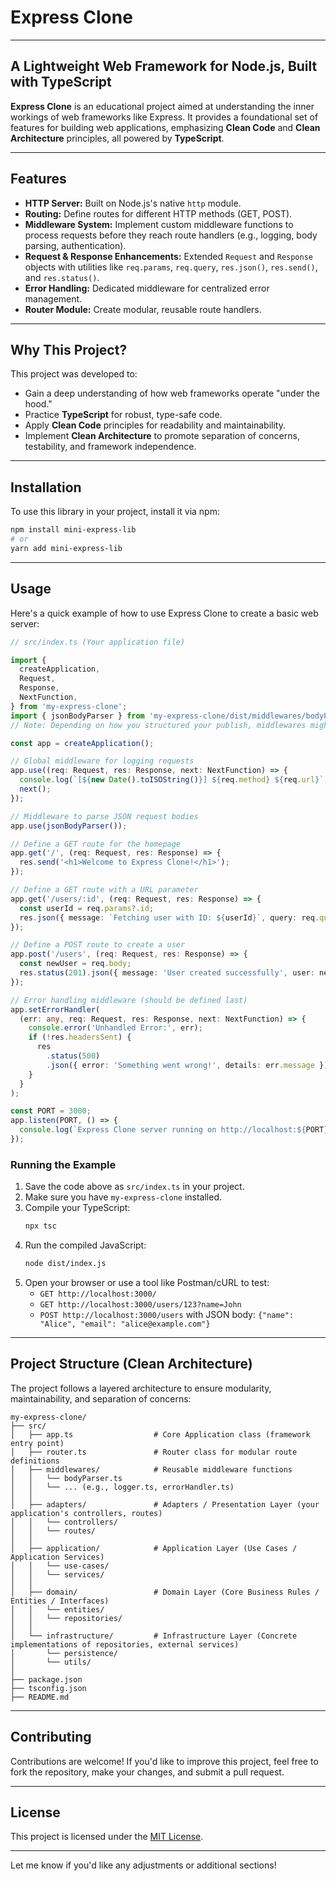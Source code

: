 # Express Clone

---

## A Lightweight Web Framework for Node.js, Built with TypeScript

**Express Clone** is an educational project aimed at understanding the inner workings of web frameworks like Express. It provides a foundational set of features for building web applications, emphasizing **Clean Code** and **Clean Architecture** principles, all powered by **TypeScript**.

---

## Features

- **HTTP Server:** Built on Node.js's native `http` module.
- **Routing:** Define routes for different HTTP methods (GET, POST).
- **Middleware System:** Implement custom middleware functions to process requests before they reach route handlers (e.g., logging, body parsing, authentication).
- **Request & Response Enhancements:** Extended `Request` and `Response` objects with utilities like `req.params`, `req.query`, `res.json()`, `res.send()`, and `res.status()`.
- **Error Handling:** Dedicated middleware for centralized error management.
- **Router Module:** Create modular, reusable route handlers.

---

## Why This Project?

This project was developed to:

- Gain a deep understanding of how web frameworks operate "under the hood."
- Practice **TypeScript** for robust, type-safe code.
- Apply **Clean Code** principles for readability and maintainability.
- Implement **Clean Architecture** to promote separation of concerns, testability, and framework independence.

---

## Installation

To use this library in your project, install it via npm:

```bash
npm install mini-express-lib
# or
yarn add mini-express-lib
```

---

## Usage

Here's a quick example of how to use Express Clone to create a basic web server:

```typescript
// src/index.ts (Your application file)

import {
  createApplication,
  Request,
  Response,
  NextFunction,
} from 'my-express-clone';
import { jsonBodyParser } from 'my-express-clone/dist/middlewares/bodyParser'; // Example middleware, adjust path if needed
// Note: Depending on how you structured your publish, middlewares might be directly under 'my-express-clone/middlewares'

const app = createApplication();

// Global middleware for logging requests
app.use((req: Request, res: Response, next: NextFunction) => {
  console.log(`[${new Date().toISOString()}] ${req.method} ${req.url}`);
  next();
});

// Middleware to parse JSON request bodies
app.use(jsonBodyParser());

// Define a GET route for the homepage
app.get('/', (req: Request, res: Response) => {
  res.send('<h1>Welcome to Express Clone!</h1>');
});

// Define a GET route with a URL parameter
app.get('/users/:id', (req: Request, res: Response) => {
  const userId = req.params?.id;
  res.json({ message: `Fetching user with ID: ${userId}`, query: req.query });
});

// Define a POST route to create a user
app.post('/users', (req: Request, res: Response) => {
  const newUser = req.body;
  res.status(201).json({ message: 'User created successfully', user: newUser });
});

// Error handling middleware (should be defined last)
app.setErrorHandler(
  (err: any, req: Request, res: Response, next: NextFunction) => {
    console.error('Unhandled Error:', err);
    if (!res.headersSent) {
      res
        .status(500)
        .json({ error: 'Something went wrong!', details: err.message });
    }
  }
);

const PORT = 3000;
app.listen(PORT, () => {
  console.log(`Express Clone server running on http://localhost:${PORT}`);
});
```

### Running the Example

1.  Save the code above as `src/index.ts` in your project.
2.  Make sure you have `my-express-clone` installed.
3.  Compile your TypeScript:
    ```bash
    npx tsc
    ```
4.  Run the compiled JavaScript:
    ```bash
    node dist/index.js
    ```
5.  Open your browser or use a tool like Postman/cURL to test:
    - `GET http://localhost:3000/`
    - `GET http://localhost:3000/users/123?name=John`
    - `POST http://localhost:3000/users` with JSON body: `{"name": "Alice", "email": "alice@example.com"}`

---

## Project Structure (Clean Architecture)

The project follows a layered architecture to ensure modularity, maintainability, and separation of concerns:

```
my-express-clone/
├── src/
│   ├── app.ts                  # Core Application class (framework entry point)
│   ├── router.ts               # Router class for modular route definitions
│   ├── middlewares/            # Reusable middleware functions
│   │   └── bodyParser.ts
│   │   └── ... (e.g., logger.ts, errorHandler.ts)
│   │
│   ├── adapters/               # Adapters / Presentation Layer (your application's controllers, routes)
│   │   └── controllers/
│   │   └── routes/
│   │
│   ├── application/            # Application Layer (Use Cases / Application Services)
│   │   └── use-cases/
│   │   └── services/
│   │
│   ├── domain/                 # Domain Layer (Core Business Rules / Entities / Interfaces)
│   │   └── entities/
│   │   └── repositories/
│   │
│   └── infrastructure/         # Infrastructure Layer (Concrete implementations of repositories, external services)
│       └── persistence/
│       └── utils/
│
├── package.json
├── tsconfig.json
├── README.md
```

---

## Contributing

Contributions are welcome\! If you'd like to improve this project, feel free to fork the repository, make your changes, and submit a pull request.

---

## License

This project is licensed under the [MIT License](https://www.google.com/search?q=LICENSE).

---

Let me know if you'd like any adjustments or additional sections\!
